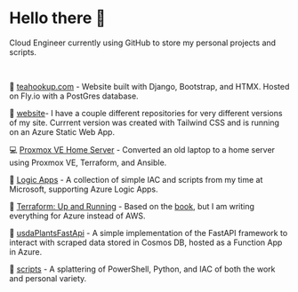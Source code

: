 # Hello there 👋

Cloud Engineer currently using GitHub to store my personal projects and scripts. 

<br>

:tea: [teahookup.com](https://github.com/cmeadowstech/tea-list) - Website built with Django, Bootstrap, and HTMX. Hosted on Fly.io with a PostGres database.

:sunrise: [website](https://github.com/cmeadowstech/website-tw)- I have a couple different repositories for very different versions of my site. Currrent version was created with Tailwind CSS and is running on an Azure Static Web App.

:computer: [Proxmox VE Home Server](https://github.com/cmeadowstech/PVE-Home-Server) - Converted an old laptop to a home server using Proxmox VE, Terraform, and Ansible.

:pencil: [Logic Apps](https://github.com/cmeadowstech/Logic-Apps) - A collection of simple IAC and scripts from my time at Microsoft, supporting Azure Logic Apps.

:suspension_railway: [Terraform: Up and Running](https://github.com/cmeadowstech/Terraform-Up-and-Running) - Based on the [book](https://www.terraformupandrunning.com/), but I am writing everything for Azure instead of AWS.

:fallen_leaf: [usdaPlantsFastApi](https://github.com/cmeadowstech/usdaPlantsFastApi) - A simple implementation of the FastAPI framework to interact with scraped data stored in Cosmos DB, hosted as a Function App in Azure.

:blue_book: [scripts](https://github.com/cmeadowstech/scripts) - A splattering of PowerShell, Python, and IAC of both the work and personal variety. 


